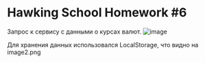 # Hawking School Homework #6

Запрос к сервису с данными о курсах валют.
![image](https://user-images.githubusercontent.com/79002614/174093840-97af3a10-aa83-454b-806f-f7fd9ce9e12a.png)

Для хранения данных использовался LocalStorage, что видно на image2.png

